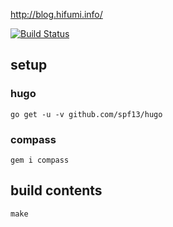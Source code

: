 http://blog.hifumi.info/

[![Build Status](https://travis-ci.org/tacahilo/blog.svg?branch=master)](https://travis-ci.org/tacahilo/blog)

setup
---

### hugo

```
go get -u -v github.com/spf13/hugo
```

### compass

```
gem i compass
```

build contents
---

```
make
```
